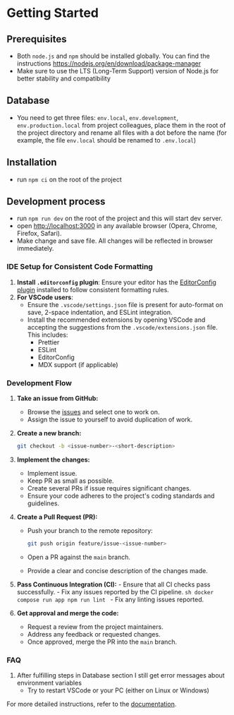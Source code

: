 # Getting Started

## Prerequisites

- Both `node.js` and `npm` should be installed globally. You can find the instructions <https://nodejs.org/en/download/package-manager>
- Make sure to use the LTS (Long-Term Support) version of Node.js for better stability and compatibility

## Database

- You need to get three files: `env.local`, `env.development`, `env.production.local` from project colleagues, place them in the root of the project directory and rename all files with a dot before the name (for example, the file `env.local` should be renamed to `.env.local`)

## Installation

- run `npm ci` on the root of the project

## Development process

- run `npm run dev` on the root of the project and this will start dev server.
- open <http://localhost:3000> in any available browser (Opera, Chrome, Firefox, Safari).
- Make change and save file. All changes will be reflected in browser immediately.

### IDE Setup for Consistent Code Formatting

1. **Install `.editorconfig` plugin**: Ensure your editor has the [EditorConfig plugin](https://editorconfig.org/) installed to follow consistent formatting rules.
2. **For VSCode users**:
   - Ensure the `.vscode/settings.json` file is present for auto-format on save, 2-space indentation, and ESLint integration.
   - Install the recommended extensions by opening VSCode and accepting the suggestions from the `.vscode/extensions.json` file. This includes:
     - Prettier
     - ESLint
     - EditorConfig
     - MDX support (if applicable)

### Development Flow

1. **Take an issue from GitHub:**

   - Browse the [issues](https://github.com/boarlabsxyz/kavoon/issues) and select one to work on.
   - Assign the issue to yourself to avoid duplication of work.

2. **Create a new branch:**

   ```sh
   git checkout -b <issue-number>-<short-description>
   ```

3. **Implement the changes:**

   - Implement issue.
   - Keep PR as small as possible.
   - Create several PRs if issue requires significant changes.
   - Ensure your code adheres to the project's coding standards and guidelines.

4. **Create a Pull Request (PR):**

   - Push your branch to the remote repository:

     ```sh
     git push origin feature/issue-<issue-number>
     ```

   - Open a PR against the `main` branch.
   - Provide a clear and concise description of the changes made.

5. **Pass Continuous Integration (CI):** - Ensure that all CI checks pass successfully. - Fix any issues reported by the CI pipeline.
   `sh
docker compose run app npm run lint
` - Fix any linting issues reported.

6. **Get approval and merge the code:**
   - Request a review from the project maintainers.
   - Address any feedback or requested changes.
   - Once approved, merge the PR into the `main` branch.

### **FAQ**

   1. After fulfilling steps in Database section I still get error messages about environment variables
      - Try to restart VSCode or your PC (either on Linux or Windows)

For more detailed instructions, refer to the [documentation](./docs).
